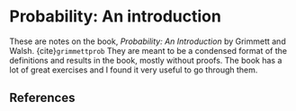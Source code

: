 # Probability: An introduction

These are notes on the book, *Probability: An Introduction* by Grimmett and
 Walsh. {cite}`grimmettprob` They are meant to be a condensed format of the
  definitions and results in the book, mostly without proofs. The book has a
   lot of great exercises and I found it very useful to go through them.


## References

```{bibliography} ./prob-intro-ref.bib
```
